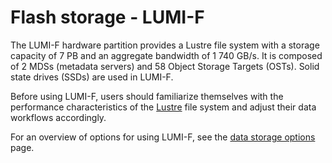 [lumi-p]: ./lumip.md
[lumi-g]: ../hardware/lumig.md
[data-storage-options]: ../index.md

# Flash storage - LUMI-F

The LUMI-F hardware partition provides a Lustre file system with a storage
capacity of 7 PB and an aggregate bandwidth of 1 740 GB/s. It is composed of 2
MDSs (metadata servers) and 58 Object Storage Targets (OSTs). Solid state
drives (SSDs) are used in LUMI-F.

Before using LUMI-F, users should familiarize themselves with the performance
characteristics of the [Lustre](lumip.md#lustre) file system and adjust their
data workflows accordingly.

For an overview of options for using LUMI-F, see the [data storage
options][data-storage-options] page.
